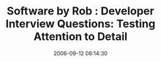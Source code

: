 ---
date: 2006-09-12 06:14:30
link:
  source: delicious
  source_url: https://del.icio.us/roytang
  text: 'Software by Rob : Developer Interview Questions: Testing Attention to Detail'
  url: http://www.softwarebyrob.com/archive/2006/09/11/Developer_Interview_Questions_Testing_Attention_to_Detail.aspx
slug: software-by-rob-developer-interview-questions-testing-attention-to-detail
source: delicious
tags:
- interview
title: 'Software by Rob : Developer Interview Questions: Testing Attention to Detail'
---